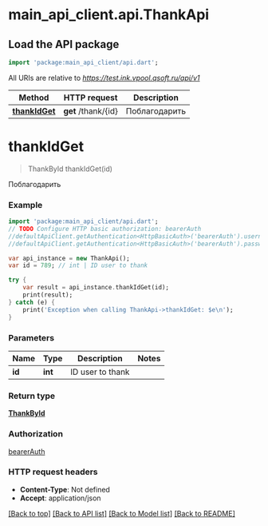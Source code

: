 # main_api_client.api.ThankApi

## Load the API package
```dart
import 'package:main_api_client/api.dart';
```

All URIs are relative to *https://test.ink.vpool.qsoft.ru/api/v1*

Method | HTTP request | Description
------------- | ------------- | -------------
[**thankIdGet**](ThankApi.md#thankIdGet) | **get** /thank/{id} | Поблагодарить


# **thankIdGet**
> ThankById thankIdGet(id)

Поблагодарить

### Example 
```dart
import 'package:main_api_client/api.dart';
// TODO Configure HTTP basic authorization: bearerAuth
//defaultApiClient.getAuthentication<HttpBasicAuth>('bearerAuth').username = 'YOUR_USERNAME'
//defaultApiClient.getAuthentication<HttpBasicAuth>('bearerAuth').password = 'YOUR_PASSWORD';

var api_instance = new ThankApi();
var id = 789; // int | ID user to thank

try { 
    var result = api_instance.thankIdGet(id);
    print(result);
} catch (e) {
    print('Exception when calling ThankApi->thankIdGet: $e\n');
}
```

### Parameters

Name | Type | Description  | Notes
------------- | ------------- | ------------- | -------------
 **id** | **int**| ID user to thank | 

### Return type

[**ThankById**](ThankById.md)

### Authorization

[bearerAuth](../README.md#bearerAuth)

### HTTP request headers

 - **Content-Type**: Not defined
 - **Accept**: application/json

[[Back to top]](#) [[Back to API list]](../README.md#documentation-for-api-endpoints) [[Back to Model list]](../README.md#documentation-for-models) [[Back to README]](../README.md)

